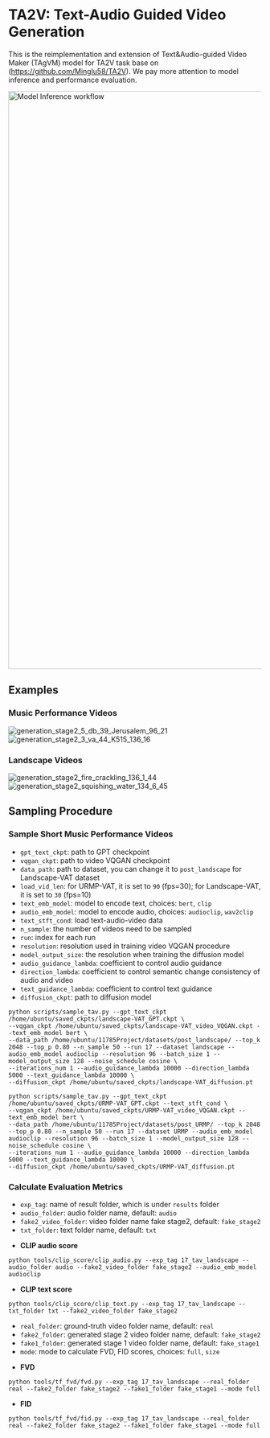 # TA2V: Text-Audio Guided Video Generation
This is the reimplementation and extension of Text&Audio-guided Video Maker (TAgVM) model for TA2V task base on (https://github.com/Minglu58/TA2V). We pay more attention to model inference and performance evaluation.

<img width="1150" alt="Model Inference workflow" src="https://github.com/uwanny/11785Project/blob/main/figure/project.png">

## Examples
### Music Performance Videos

![generation_stage2_5_db_39_Jerusalem_96_21](https://github.com/uwanny/11785Project/blob/main/result_URMP/results/generation_stage2_5_db_39_Jerusalem_96_21.gif)
![generation_stage2_3_va_44_K515_136_16](https://github.com/uwanny/11785Project/blob/main/result_URMP/results/generation_stage2_3_va_44_K515_136_16.gif)


### Landscape Videos
![generation_stage2_fire_crackling_136_1_44](https://github.com/uwanny/11785Project/blob/main/results_landscape/generation_stage2_fire_crackling_136_1_44.gif)
![generation_stage2_squishing_water_134_6_45](https://github.com/uwanny/11785Project/blob/main/results_landscape/generation_stage2_squishing_water_134_6_45.gif)


## Sampling Procedure
### Sample Short Music Performance Videos
- `gpt_text_ckpt`: path to GPT checkpoint
- `vqgan_ckpt`: path to video VQGAN checkpoint
- `data_path`: path to dataset, you can change it to `post_landscape` for Landscape-VAT dataset
- `load_vid_len`: for URMP-VAT, it is set to `90` (fps=30); for Landscape-VAT, it is set to `30` (fps=10)
- `text_emb_model`: model to encode text, choices: `bert`, `clip`
- `audio_emb_model`: model to encode audio, choices: `audioclip`, `wav2clip`
- `text_stft_cond`: load text-audio-video data
- `n_sample`: the number of videos need to be sampled
- `run`: index for each run
- `resolution`: resolution used in training video VQGAN procedure
- `model_output_size`: the resolution when training the diffusion model
- `audio_guidance_lambda`: coefficient to control audio guidance
- `direction_lambda`: coefficient to control semantic change consistency of audio and video
- `text_guidance_lambda`: coefficient to control text guidance
- `diffusion_ckpt`: path to diffusion model
```
python scripts/sample_tav.py --gpt_text_ckpt /home/ubuntu/saved_ckpts/landscape-VAT_GPT.ckpt \
--vqgan_ckpt /home/ubuntu/saved_ckpts/landscape-VAT_video_VQGAN.ckpt --text_emb_model bert \
--data_path /home/ubuntu/11785Project/datasets/post_landscape/ --top_k 2048 --top_p 0.80 --n_sample 50 --run 17 --dataset landscape --audio_emb_model audioclip --resolution 96 --batch_size 1 --model_output_size 128 --noise_schedule cosine \
--iterations_num 1 --audio_guidance_lambda 10000 --direction_lambda 5000 --text_guidance_lambda 10000 \
--diffusion_ckpt /home/ubuntu/saved_ckpts/landscape-VAT_diffusion.pt
```
```
python scripts/sample_tav.py --gpt_text_ckpt /home/ubuntu/saved_ckpts/URMP-VAT_GPT.ckpt --text_stft_cond \
--vqgan_ckpt /home/ubuntu/saved_ckpts/URMP-VAT_video_VQGAN.ckpt --text_emb_model bert \
--data_path /home/ubuntu/11785Project/datasets/post_URMP/ --top_k 2048 --top_p 0.80 --n_sample 50 --run 17 --dataset URMP --audio_emb_model audioclip --resolution 96 --batch_size 1 --model_output_size 128 --noise_schedule cosine \
--iterations_num 1 --audio_guidance_lambda 10000 --direction_lambda 5000 --text_guidance_lambda 10000 \
--diffusion_ckpt /home/ubuntu/saved_ckpts/URMP-VAT_diffusion.pt
```
### Calculate Evaluation Metrics
- `exp_tag`: name of result folder, which is under `results` folder
- `audio_folder`: audio folder name, default: `audio`
- `fake2_video_folder`: video folder name fake stage2, default: `fake_stage2`
- `txt_folder`: text folder name, default: `txt`
* **CLIP audio score**
```
python tools/clip_score/clip_audio.py --exp_tag 17_tav_landscape --audio_folder audio --fake2_video_folder fake_stage2 --audio_emb_model audioclip
```
* **CLIP text score**
```
python tools/clip_score/clip_text.py --exp_tag 17_tav_landscape --txt_folder txt --fake2_video_folder fake_stage2
```

- `real_folder`: ground-truth video folder name, default: `real`
- `fake2_folder`: generated stage 2 video folder name, default: `fake_stage2`
- `fake1_folder`: generated stage 1 video folder name, default: `fake_stage1`
- `mode`: mode to calculate FVD, FID scores, choices: `full`, `size`
* **FVD**
```
python tools/tf_fvd/fvd.py --exp_tag 17_tav_landscape --real_folder real --fake2_folder fake_stage2 --fake1_folder fake_stage1 --mode full
```
* **FID**
```
python tools/tf_fvd/fid.py --exp_tag 17_tav_landscape --real_folder real --fake2_folder fake_stage2 --fake1_folder fake_stage1 --mode full
```